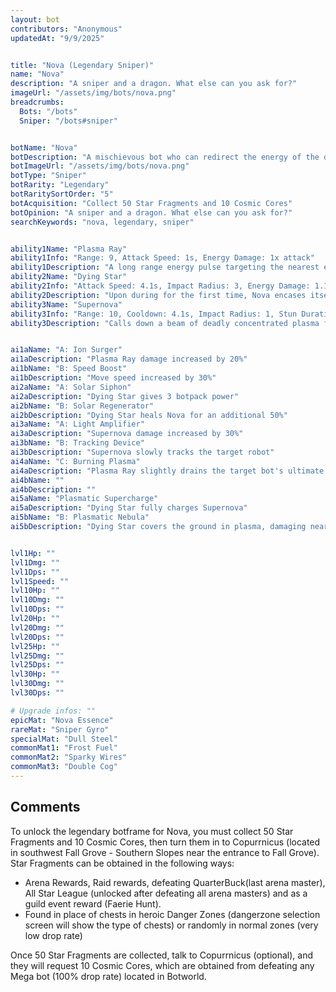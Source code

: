 ```yaml
---
layout: bot
contributors: "Anonymous"
updatedAt: "9/9/2025"


title: "Nova (Legendary Sniper)"
name: "Nova"
description: "A sniper and a dragon. What else can you ask for?"
imageUrl: "/assets/img/bots/nova.png"
breadcrumbs:
  Bots: "/bots"
  Sniper: "/bots#sniper"


botName: "Nova"
botDescription: "A mischievous bot who can redirect the energy of the dying suns to regenerate itself. With each regeneration, Nova better understands its cosmic origin"
botImageUrl: "/assets/img/bots/nova.png"
botType: "Sniper"
botRarity: "Legendary"
botRaritySortOrder: "5"
botAcquisition: "Collect 50 Star Fragments and 10 Cosmic Cores"
botOpinion: "A sniper and a dragon. What else can you ask for?"
searchKeywords: "nova, legendary, sniper"


ability1Name: "Plasma Ray"
ability1Info: "Range: 9, Attack Speed: 1s, Energy Damage: 1x attack"
ability1Description: "A long range energy pulse targeting the nearest enemy"
ability2Name: "Dying Star"
ability2Info: "Attack Speed: 4.1s, Impact Radius: 3, Energy Damage: 1.15x attack, Knockback: Large, Heal Amount: 50%"
ability2Description: "Upon during for the first time, Nova encases itself in energy before exploding out with a portion of its health back"
ability3Name: "Supernova"
ability3Info: "Range: 10, Cooldown: 4.1s, Impact Radius: 1, Stun Duration: 1s, Energy Damage: 4.2x attack"
ability3Description: "Calls down a beam of deadly concentrated plasma from orbit"


ai1aName: "A: Ion Surger"
ai1aDescription: "Plasma Ray damage increased by 20%"
ai1bName: "B: Speed Boost"
ai1bDescription: "Move speed increased by 30%"
ai2aName: "A: Solar Siphon"
ai2aDescription: "Dying Star gives 3 botpack power"
ai2bName: "B: Solar Regenerator"
ai2bDescription: "Dying Star heals Nova for an additional 50%"
ai3aName: "A: Light Amplifier"
ai3aDescription: "Supernova damage increased by 30%"
ai3bName: "B: Tracking Device"
ai3bDescription: "Supernova slowly tracks the target robot"
ai4aName: "C: Burning Plasma"
ai4aDescription: "Plasma Ray slightly drains the target bot's ultimate ability"
ai4bName: ""
ai4bDescription: ""
ai5aName: "Plasmatic Supercharge"
ai5aDescription: "Dying Star fully charges Supernova"
ai5bName: "B: Plasmatic Nebula"
ai5bDescription: "Dying Star covers the ground in plasma, damaging nearby enemy bots"


lvl1Hp: ""
lvl1Dmg: ""
lvl1Dps: ""
lvl1Speed: ""
lvl10Hp: ""
lvl10Dmg: ""
lvl10Dps: ""
lvl20Hp: ""
lvl20Dmg: ""
lvl20Dps: ""
lvl25Hp: ""
lvl25Dmg: ""
lvl25Dps: ""
lvl30Hp: ""
lvl30Dmg: ""
lvl30Dps: ""

# Upgrade infos: ""
epicMat: "Nova Essence"
rareMat: "Sniper Gyro"
specialMat: "Dull Steel"
commonMat1: "Frost Fuel"
commonMat2: "Sparky Wires"
commonMat3: "Double Cog"
---
```



## Comments
To unlock the legendary botframe for Nova, you must collect 50 Star Fragments and 10 Cosmic Cores, then turn them in to Copurrnicus (located in southwest Fall Grove - Southern Slopes near the entrance to Fall Grove). Star Fragments can be obtained in the following ways:
- Arena Rewards, Raid rewards, defeating QuarterBuck(last arena master), All Star League (unlocked after defeating all arena masters) and as a guild event reward (Faerie Hunt).
- Found in place of chests in heroic Danger Zones (dangerzone selection screen will show the type of chests) or randomly in normal zones (very low drop rate)

Once 50 Star Fragments are collected, talk to Copurrnicus (optional), and they will request 10 Cosmic Cores, which are obtained from defeating any Mega bot (100% drop rate) located in Botworld.
